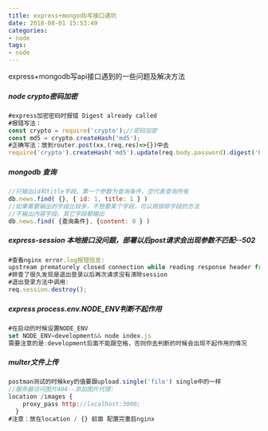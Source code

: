 ```yaml
---
title: express+mongodb写接口遇坑
date: 2018-08-01 15:53:49
categories:
- node
tags:
- node
---
```

express+mongodb写api接口遇到的一些问题及解决方法
<!-- more -->
##### node crypto密码加密
```JavaScript
#express加密密码时报错 Digest already called
#报错写法：
const crypto = require('crypto');//密码加密
const md5 = crypto.createHash('md5');
#正确写法：放到router.post(xx,(req,res)=>{})中去
require('crypto').createHash('md5').update(req.body.password).digest('hex')
```
##### mongodb 查询
```JavaScript
//只输出id和title字段，第一个参数为查询条件，空代表查询所有
db.news.find( {}, { id: 1, title: 1 } )
//如果需要输出的字段比较多，不想要某个字段，可以用排除字段的方法
//不输出内容字段，其它字段都输出
db.news.find( {查询条件}, {content: 0 } )
```
##### express-session 本地接口没问题，部署以后post请求会出现参数不匹配--502
```JavaScript
#查看nginx error.log报错信息:
upstream prematurely closed connection while reading response header from upstream, client: xx.xxx.xxx.xx, server: shadow.com, request: "POST /user/login HTTP/1.1",
#排查了很久发现是退出登录以后再次请求没有清除session
#退出登录方法中调用:
req.session.destroy();
```
##### express process.env.NODE_ENV判断不起作用
```JavaScript
#在启动的时候设置NODE_ENV
set NODE_ENV=development&& node index.js
需要注意的是:development后面不能跟空格，否则你去判断的时候会出现不起作用的情况
```
##### multer文件上传
```JavaScript
postman测试的时候key的值要跟upload.single('file') single中的一样
//服务器访问图片404--添加图片代理:
location /images {
    proxy_pass http://localhost:3000;
  }
#注意：放在location / {} 前面 配置完重启nginx
```
